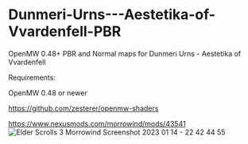 # Dunmeri-Urns---Aestetika-of-Vvardenfell-PBR
OpenMW 0.48+  PBR and Normal maps for Dunmeri Urns - Aestetika of Vvardenfell

Requirements:

OpenMW 0.48 or newer

https://github.com/zesterer/openmw-shaders

https://www.nexusmods.com/morrowind/mods/43541
![Elder Scrolls 3  Morrowind Screenshot 2023 01 14 - 22 42 44 55](https://user-images.githubusercontent.com/121469754/212527701-31d3c772-bdff-4800-a275-b3a82ffd191c.png)
